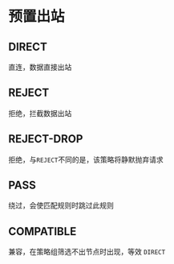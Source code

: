 # 预置出站

## DIRECT

直连，数据直接出站

## REJECT

拒绝，拦截数据出站

## REJECT-DROP

拒绝，与`REJECT`不同的是，该策略将静默抛弃请求

## PASS

绕过，会使匹配规则时跳过此规则

## COMPATIBLE

兼容，在策略组筛选不出节点时出现，等效 `DIRECT`
